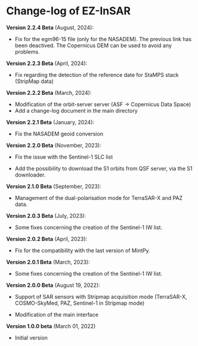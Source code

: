 # Change-log of EZ-InSAR 

**Version 2.2.4 Beta** (August, 2024):

* Fix for the egm96-15 file (only for the NASADEM). The previous link has been deactived. The Copernicus DEM can be used to avoid any problems. 

**Version 2.2.3 Beta** (April, 2024):

* Fix regarding the detection of the reference date for StaMPS stack (StripMap data)

**Version 2.2.2 Beta** (March, 2024):

* Modification of the orbit-server server (ASF -> Copernicus Data Space)
* Add a change-log document in the main directory

**Version 2.2.1 Beta** (January, 2024):

* Fix the NASADEM geoid conversion

**Version 2.2.0 Beta** (November, 2023): 

* Fix the issue with the Sentinel-1 SLC list

* Add the possibility to download the S1 orbits from QSF server, via the S1 downloader.

**Version 2.1.0 Beta** (September, 2023): 

* Management of the dual-polarisation mode for TerraSAR-X and PAZ data.

**Version 2.0.3 Beta** (July, 2023):

* Some fixes concerning the creation of the Sentinel-1 IW list.

**Version 2.0.2 Beta** (April, 2023):

* Fix for the compatibility with the last version of MintPy.

**Version 2.0.1 Beta** (March, 2023):

* Some fixes concerning the creation of the Sentinel-1 IW list.

**Version 2.0.0 Beta** (August 19, 2022):

* Support of SAR sensors with Stripmap acquisition mode (TerraSAR-X, COSMO-SkyMed, PAZ, Sentinel-1 in Stripmap mode)

* Modification of the main interface

**Version 1.0.0 beta** (March 01, 2022)

* Initial version